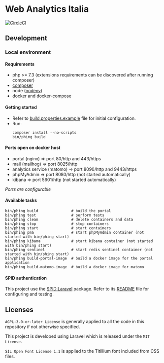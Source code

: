 # Web Analytics Italia

[![CircleCI](https://circleci.com/gh/AgID/wai-portal.svg?style=svg)](https://circleci.com/gh/agid/wai-portal)

## Development

### Local environment

#### Requirements

- php >= 7.3 (extensions requirements can be discovered after running composer)
- [composer](https://getcomposer.org/)
- node ([nodenv](https://github.com/nodenv/nodenv))
- docker and docker-compose

#### Getting started

- Refer to [build.properties.example](env/build.properties.example) file
  for initial configuration.
- Run:
  ```
  composer install --no-scripts
  bin/phing build
  ```

#### Ports open on docker host

- portal (nginx) => port 80/http and 443/https
- mail (mailhog) => port 8025/http
- analytics service (matomo) => port 8090/http and 9443/https
- phpMyAdmin => port 8080/http (not started automatically)
- kibana => port 5601/http (not started automatically)

*Ports are configurable*

#### Available tasks

```
bin/phing build               # build the portal
bin/phing test                # perform tests
bin/phing clean               # delete containers and data
bin/phing stop                # stop containers
bin/phing start               # start containers
bin/phing pma                 # start phpMyAdmin container (not started with bin/phing start)
bin/phing kibana              # start kibana container (not started with bin/phing start)
bin/phing sentinel            # start redis sentinel container (not started with bin/phing start)
bin/phing build-portal-image  # build a docker image for the portal application
bin/phing build-matomo-image  # build a docker image for matomo
```

#### SPID authentication

This project use the [SPID Laravel](https://github.com/italia/spid-laravel) package.
Refer to its [README](https://github.com/italia/spid-laravel/blob/master/README.md) file for configuring and testing.

## Licenses

`AGPL-3.0-or-later License` is generally applied to all the code in this repository if not otherwise specified.

This project is developed using Laravel which is released under the `MIT License`.

`SIL Open Font License 1.1` is applied to the Titillium font included from CSS files.
